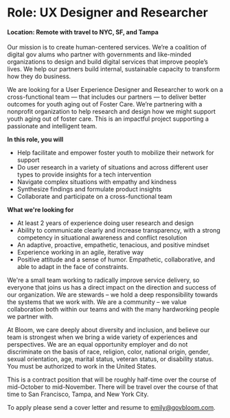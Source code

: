 # Role: UX Designer and Researcher 
#### Location: Remote with travel to NYC, SF, and Tampa

Our mission is to create human-centered services. We’re a coalition of digital gov alums who partner with governments and like-minded organizations to design and build digital services that improve people’s lives. We help our partners build internal, sustainable capacity to transform how they do business.   

We are looking for a User Experience Designer and Researcher to work on a cross-functional team — that includes our partners — to deliver better outcomes for youth aging out of Foster Care. We’re partnering with a nonprofit organization to help research and design how we might support youth aging out of foster care. This is an impactful project supporting a passionate and intelligent team. 

**In this role, you will**
- Help facilitate and empower foster youth to mobilize their network for support
- Do user research in a variety of situations and across different user types to provide insights for a tech intervention
- Navigate complex situations with empathy and kindness
- Synthesize findings and formulate product insights
- Collaborate and participate on a cross-functional team

**What we're looking for**
- At least 2 years of experience doing user research and design
- Ability to communicate clearly and increase transparency, with a strong competency in situational awareness and conflict resolution
- An adaptive, proactive, empathetic, tenacious, and positive mindset
- Experience working in an agile, iterative way
- Positive attitude and a sense of humor. Empathetic, collaborative, and able to adapt in the face of constraints.

We're a small team working to radically improve service delivery, so everyone that joins us has a direct impact on the direction and success of our organization. We are stewards – we hold a deep responsibility towards the systems that we work with. We are a community – we value collaboration both within our teams and with the many hardworking people we partner with. 

At Bloom, we care deeply about diversity and inclusion, and believe our team is strongest when we bring a wide variety of experiences and perspectives. We are an equal opportunity employer and do not discriminate on the basis of race, religion, color, national origin, gender, sexual orientation, age, marital status, veteran status, or disability status. You must be authorized to work in the United States. 

This is a contract position that will be roughly half-time over the course of mid-October to mid-November. There will be travel over the course of that time to San Francisco, Tampa, and New York City. 

To apply please send a cover letter and resume to emily@govbloom.com.
